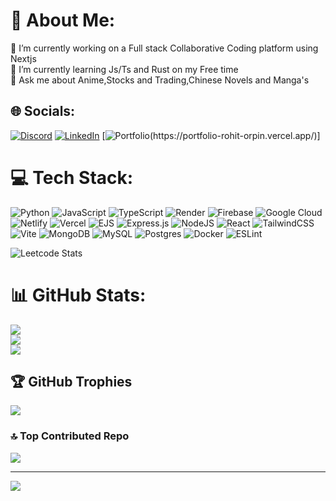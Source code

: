 # 💫 About Me:
🔭 I’m currently working on a Full stack Collaborative Coding platform using Nextjs  <br>🌱 I’m currently learning Js/Ts and Rust on my Free time<br>💬 Ask me about Anime,Stocks and Trading,Chinese Novels and Manga's


## 🌐 Socials:
[![Discord](https://img.shields.io/badge/Discord-%237289DA.svg?logo=discord&logoColor=white)](https://discord.com/channels/@me/912329737869877329) [![LinkedIn](https://img.shields.io/badge/LinkedIn-%230077B5.svg?logo=linkedin&logoColor=white)](https://linkedin.com/in/Rohit-bhetal) [![Portfolio](https://img.shields.io/badge/Portfolio](https://img.shields.io/badge/portfolio-8A2BE2))(https://portfolio-rohit-orpin.vercel.app/)]

# 💻 Tech Stack:
![Python](https://img.shields.io/badge/python-3670A0?style=for-the-badge&logo=python&logoColor=ffdd54) ![JavaScript](https://img.shields.io/badge/javascript-%23323330.svg?style=for-the-badge&logo=javascript&logoColor=%23F7DF1E) ![TypeScript](https://img.shields.io/badge/typescript-%23007ACC.svg?style=for-the-badge&logo=typescript&logoColor=white) ![Render](https://img.shields.io/badge/Render-%46E3B7.svg?style=for-the-badge&logo=render&logoColor=white) ![Firebase](https://img.shields.io/badge/firebase-%23039BE5.svg?style=for-the-badge&logo=firebase) ![Google Cloud](https://img.shields.io/badge/GoogleCloud-%234285F4.svg?style=for-the-badge&logo=google-cloud&logoColor=white) ![Netlify](https://img.shields.io/badge/netlify-%23000000.svg?style=for-the-badge&logo=netlify&logoColor=#00C7B7) ![Vercel](https://img.shields.io/badge/vercel-%23000000.svg?style=for-the-badge&logo=vercel&logoColor=white) ![EJS](https://img.shields.io/badge/ejs-%23B4CA65.svg?style=for-the-badge&logo=ejs&logoColor=black) ![Express.js](https://img.shields.io/badge/express.js-%23404d59.svg?style=for-the-badge&logo=express&logoColor=%2361DAFB) ![NodeJS](https://img.shields.io/badge/node.js-6DA55F?style=for-the-badge&logo=node.js&logoColor=white) ![React](https://img.shields.io/badge/react-%2320232a.svg?style=for-the-badge&logo=react&logoColor=%2361DAFB) ![TailwindCSS](https://img.shields.io/badge/tailwindcss-%2338B2AC.svg?style=for-the-badge&logo=tailwind-css&logoColor=white) ![Vite](https://img.shields.io/badge/vite-%23646CFF.svg?style=for-the-badge&logo=vite&logoColor=white) ![MongoDB](https://img.shields.io/badge/MongoDB-%234ea94b.svg?style=for-the-badge&logo=mongodb&logoColor=white) ![MySQL](https://img.shields.io/badge/mysql-4479A1.svg?style=for-the-badge&logo=mysql&logoColor=white) ![Postgres](https://img.shields.io/badge/postgres-%23316192.svg?style=for-the-badge&logo=postgresql&logoColor=white) ![Docker](https://img.shields.io/badge/docker-%230db7ed.svg?style=for-the-badge&logo=docker&logoColor=white) ![ESLint](https://img.shields.io/badge/ESLint-4B3263?style=for-the-badge&logo=eslint&logoColor=white)

![Leetcode Stats](https://leetcard.jacoblin.cool/RohitBhetal)
# 📊 GitHub Stats:
![](https://github-readme-stats.vercel.app/api?username=Rohit-Bhetal&theme=dark&hide_border=false&include_all_commits=true&count_private=true)<br/>
![](https://github-readme-streak-stats.herokuapp.com/?user=Rohit-Bhetal&theme=dark&hide_border=false)<br/>
![](https://github-readme-stats.vercel.app/api/top-langs/?username=Rohit-Bhetal&theme=dark&hide_border=false&include_all_commits=true&count_private=true&layout=compact)

## 🏆 GitHub Trophies
![](https://github-profile-trophy.vercel.app/?username=Rohit-Bhetal&theme=radical&no-frame=false&no-bg=false&margin-w=4)

### 🔝 Top Contributed Repo
![](https://github-contributor-stats.vercel.app/api?username=Rohit-Bhetal&limit=5&theme=dark&combine_all_yearly_contributions=true)

---
[![](https://visitcount.itsvg.in/api?id=Rohit-Bhetal&icon=0&color=0)](https://visitcount.itsvg.in)

<!-- Proudly created with GPRM ( https://gprm.itsvg.in ) -->
